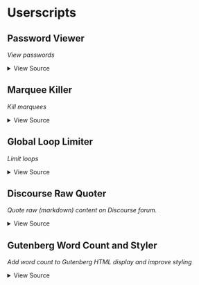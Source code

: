 # Userscripts

## Password Viewer

_View passwords_

<details>
  <summary>View Source</summary>
  <pre><code>

// ==UserScript==
// @name         Password Viewer
// @namespace    https://github.com/lionel-rowe/userscripts
// @version      0.1
// @description  View passwords
// @author       lionel.rowe@gmail.com
// @match        http*://*
// @include http://*
// @include https://*
// @grant        none
// ==/UserScript==

(function() {
    &#39;use strict&#39;;

    window.addEventListener(&#39;keydown&#39;, e =&gt; {
        if (e.target.type === &#39;password&#39; &amp;&amp; e.key === &#39;/&#39; &amp;&amp; e.ctrlKey === true) {
          e.target.type = &#39;text&#39;;
            e.target.addEventListener(&#39;keyup&#39;, keyUpListener);
        }
    });

    function keyUpListener(e) {
        e.target.type = &#39;password&#39;;
        e.target.removeEventListener(&#39;keyup&#39;, keyUpListener);
    }

})();
  </code></pre>
</details>


## Marquee Killer

_Kill marquees_

<details>
  <summary>View Source</summary>
  <pre><code>
// ==UserScript==
// @name         Marquee Killer
// @namespace    https://github.com/lionel-rowe/userscripts
// @version      0.1
// @description  Kill marquees
// @author       lionel.rowe@gmail.com
// @match        http*://*
// @include http://*
// @include https://*
// @grant        none
// ==/UserScript==

(function() {
  &#39;use strict&#39;;

  document.querySelectorAll(&#39;marquee&#39;).forEach(el =&gt; {

  const div = document.createElement(&#39;div&#39;);

  div.innerHTML = `&lt;del&gt;Marquee&lt;/del&gt; ${el.innerHTML}`;

  el.parentNode.replaceChild(div, el);

});
})();
  </code></pre>
</details>


## Global Loop Limiter

_Limit loops_

<details>
  <summary>View Source</summary>
  <pre><code>
// ==UserScript==
// @name         Global Loop Limiter
// @namespace    https://github.com/lionel-rowe/userscripts
// @version      0.1
// @description  Limit loops
// @author       lionel.rowe@gmail.com
// @match        http*://*
// @include http://*
// @include https://*
// @grant        none
// ==/UserScript==

/* Usage:

while (i &lt; 100 &amp;&amp; limitLoop()) {
  console.log(i);
  // forgot to increment `i` - throws error due to infinite loop
}

*/

(function() {
  &#39;use strict&#39;;

  const globalLoopLimiter = Symbol(&#39;globalLoopLimiter&#39;);

  window[globalLoopLimiter] = 0;

  window.limitLoop = (maxIterations = 1000) =&gt; {
    if (++window[globalLoopLimiter] &gt; maxIterations) {
      window[globalLoopLimiter] = 0;
      throw new RangeError(`Max iteration ${maxIterations} reached — possible infinite loop detected`);
    } else {
      return true;
    }
  }

})();
  </code></pre>
</details>


## Discourse Raw Quoter

_Quote raw (markdown) content on Discourse forum._

<details>
  <summary>View Source</summary>
  <pre><code>
// ==UserScript==
// @name         Discourse Raw Quoter
// @namespace    https://github.com/lionel-rowe/userscripts
// @version      0.1
// @description  Quote raw (markdown) content on Discourse forum.
// @author       Lionel Rowe
// @match        https://forum.freecodecamp.org/*
// @grant        none
// ==/UserScript==

(function() {
  &#39;use strict&#39;;
  function quoteRaw(postNumber) {

    if (!postNumber) {
      postNumber = 1;
    }

    const xhr = new XMLHttpRequest();

    xhr.onreadystatechange = function() {

      if (this.readyState === 4 &amp;&amp; this.status === 200) {
        const post = JSON.parse(xhr.responseText)
        .post_stream
        .posts
        .filter(el =&gt; el.post_number === postNumber)[0];

        const reply = `[quote=&quot;${post.username}, post:${post.post_number}, topic:${post.topic_id}&quot;]
${post.raw}
[/quote]`;

        document.querySelector(`#post_${postNumber} .actions .reply`).click();

        setTimeout(function() {
          const replyBox = document.querySelector(&#39;.d-editor-input&#39;);
          replyBox.value = replyBox.value ? `${reply}\n\n${replyBox.value}` : reply;
        }, 50);
      }
    };

    xhr.open(&#39;GET&#39;, `${window.location.href.replace(/(\d+)(\/\d*)?$/, `$1\/${postNumber}`)}.json?include_raw=true`, true);
    xhr.send(null);

  }

  function addRawQuoteButton(el) {
    const rawQuoteButton = document.createElement(&#39;button&#39;);
    rawQuoteButton.innerHTML = `&lt;i class=&quot;fa fa-code d-icon d-icon-reply&quot; aria-hidden=&quot;true&quot;&gt;&lt;/i&gt;
  &lt;span class=&quot;d-button-label&quot;&gt;Raw Quote&lt;/span&gt;`;

    rawQuoteButton.setAttribute(&#39;aria-label&#39;, &#39;quote raw markdown&#39;);
    rawQuoteButton.setAttribute(&#39;title&#39;, &#39;quote raw markdown&#39;);
    rawQuoteButton.classList.add(&#39;widget-button&#39;, &#39;btn-flat&#39;, &#39;create&#39;, &#39;fade-out&#39;, &#39;btn-icon-text&#39;, &#39;raw-quote-button&#39;);

    rawQuoteButton.onclick = () =&gt; quoteRaw(+el.querySelector(&#39;.share&#39;).getAttribute(&#39;data-post-number&#39;));

    el.appendChild(rawQuoteButton);
  }

  document.querySelectorAll(&#39;.actions&#39;).forEach(el =&gt; addRawQuoteButton(el));

  //observe for new posts being added

  const target = document.querySelector(&#39;.ember-view&#39;);
  const observer = new MutationObserver(function(mutations) {
    mutations.forEach(function(mutation) {
      mutation.addedNodes.forEach(function(el) {
        if (el.nodeType === 1) {
          const actions = el.querySelectorAll(&#39;.actions&#39;);
          if (actions) {
            actions.forEach(function(el) {
              if (!el.querySelector(&#39;.raw-quote-button&#39;)) {
                addRawQuoteButton(el);
              }
            });
          }
        }
      });
    });
  });

  const config = {childList: true, subtree: true, attributes: false, characterData: true};

  observer.observe(target, config);

})();

  </code></pre>
</details>


## Gutenberg Word Count and Styler

_Add word count to Gutenberg HTML display and improve styling_

<details>
  <summary>View Source</summary>
  <pre><code>
// ==UserScript==
// @name         Gutenberg Word Count and Styler
// @namespace    https://github.com/lionel-rowe/userscripts
// @version      0.1
// @description  Add word count to Gutenberg HTML display and improve styling
// @author       lionel.rowe@gmail.com
// @match        http://www.gutenberg.org/files/*
// @grant        none
// ==/UserScript==

(function() {
  &#39;use strict&#39;;

  document.querySelectorAll(&#39;pre&#39;).forEach(function(el) {
    el.style.fontSize = &#39;1em&#39;;
    el.style.fontFamily = &#39;Georgia, serif&#39;;
    el.style.lineHeight = &#39;1.5em&#39;;
    el.style.fontStyle = &#39;normal&#39;;
  });

  const body = document.querySelector(&#39;body&#39;);

  const wordCount = body.textContent.split(/\s+/).length;

  const wcDiv = document.createElement(&#39;div&#39;);
  wcDiv.style.fontWeight = &#39;bold&#39;;
  wcDiv.textContent = `Approximate word count: ${wordCount}`;

  body.insertBefore(wcDiv, document.querySelector(&#39;pre&#39;));

})();

  </code></pre>
</details>


